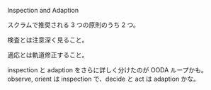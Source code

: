 Inspection and Adaption

スクラムで推奨される 3 つの原則のうち 2 つ。

検査とは注意深く見ること。

適応とは軌道修正すること。

inspection と adaption をさらに詳しく分けたのが OODA ループかも。
observe, orient は inspection で、decide と act は adaption かな。
